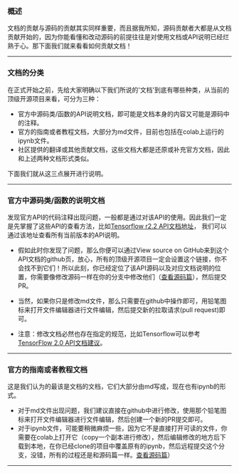 
### 概述

文档的贡献与源码的贡献其实同样重要，而且据我所知，源码贡献者大都是从文档贡献开始的，因为你能看懂和改动源码的前提往往是对使用文档或API说明已经烂熟于心。那下面我们就来看看如何贡献文档！


---

### 文档的分类

在正式开始之前，先给大家明确以下我们所说的'文档'到底有哪些种类，从当前的顶级开源项目来看，可分为三种：

* 官方中源码类/函数的API说明文档，即可能是文档本身的内容又可能是源码中的注释。
* 官方的指南或者教程文档，大部分为md文件，目前也包括在colab上运行的ipynb文件。
* 社区提供的翻译或其他贡献文档，这些文档大都是还原或补充官方文档，因此和上述两种文档形式类似。


下面我们就从这三点展开进行说明。

---

### 官方中源码类/函数的说明文档

发现官方API的代码注释出现问题，一般都是通过对该API的使用。因此我们一定是先掌握了这些API的查看方法，比如[Tensorflow r2.2 API文档地址](https://tensorflow.google.cn/api_docs/python/tf)， 我们可以通过该地址查看所有当前版本的API说明。

* 假如此时你发现了问题，那么你便可以通过View source on GitHub来到这个API文档的github页，放心，所有的顶级开源项目一定会设置这个链接，你不会找不到它们！所以此刻，你已经定位了该API源码以及对应文档说明的位置，你需要像修改源码一样在你的分支中修改他们（[查看源码篇](https://github.com/AITutorials/experience/blob/master/%E5%A6%82%E4%BD%95%E6%88%90%E4%B8%BA%E9%A1%B6%E7%BA%A7%E5%BC%80%E6%BA%90%E9%A1%B9%E7%9B%AE%E7%9A%84%E8%B4%A1%E7%8C%AE%E8%80%85%EF%BC%88%E6%BA%90%E7%A0%81%E7%AF%87%EF%BC%89.md)），然后提交PR。

* 当然，如果你只是修改md文件，那么只需要在github中操作即可，用铅笔图标来打开文件编辑器进行文件编辑，然后提交新的拉取请求(pull request)即可。

* 注意：修改文档必然也存在指定的规范，比如Tensorflow可以参考[TensorFlow 2.0 API文档建议](https://docs.google.com/document/d/1e20k9CuaZ_-hp25-sSd8E8qldxKPKQR-SkwojYr_r-U/preview)。



---

### 官方的指南或者教程文档

这是我们认为的最该是文档的文档，它们大部分由md写成，现在也有ipynb的形式。

* 对于md文件出现问题，我们建议直接在github中进行修改，使用那个铅笔图标来打开文件编辑器进行文件编辑，然后创建一个新的PR提交即可。
* 对于ipynb文件，可能要稍微麻烦一些，因为它不是直接打开可读的文件，你需要在colab上打开它（copy一个副本进行修改），然后编辑修改的地方后下载到本地，在你已经clone的项目中覆盖原有的ipynb，然后远程提交这个分支，没错，所有的过程还是和源码篇一样。[查看源码篇](https://github.com/AITutorials/experience/blob/master/%E5%A6%82%E4%BD%95%E6%88%90%E4%B8%BA%E9%A1%B6%E7%BA%A7%E5%BC%80%E6%BA%90%E9%A1%B9%E7%9B%AE%E7%9A%84%E8%B4%A1%E7%8C%AE%E8%80%85%EF%BC%88%E6%BA%90%E7%A0%81%E7%AF%87%EF%BC%89.md)）

---



